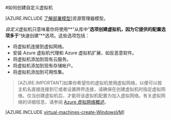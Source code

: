 <properties
	pageTitle="创建自定义虚拟机 | Windows Azure"
	description="了解如何从 Azure 门户使用经典部署模型创建自定义虚拟机。"
	services="virtual-machines"
	documentationCenter=""
	authors="cynthn"
	manager="timlt"
	editor="tysonn"
	tags="azure-service-management"/>

<tags
	ms.service="virtual-machines"
	ms.date="08/11/2015"
	wacn.date="12/17/2015"/>

#如何创建自定义虚拟机


[AZURE.INCLUDE [了解部署模型](../includes/learn-about-deployment-models-classic-include.md)]资源管理器模型。
 


*自定义*虚拟机只意味着你将使用**“从库中”**选项创建虚拟机，因为它提供的配置选项多于**“快速创建”**选项。这些选项包括：

- 将虚拟机连接到虚拟网络。
- 安装 Azure 虚拟机代理和 Azure 虚拟机扩展，如反恶意软件。
- 将虚拟机添加到现有云服务。
- 将虚拟机添加到现有存储帐户。
- 将虚拟机添加到可用性集。

> [AZURE.IMPORTANT]如果你希望你的虚拟机使用虚拟网络，以便可以按主机名直接连接到它或者设置跨界连接，请确保在创建虚拟机时指定虚拟网络。仅当创建虚拟机后，才能将该虚拟机配置为加入虚拟网络。有关虚拟网络的详细信息，请参阅 [Azure 虚拟网络概述](/documentation/articles/virtual-networks-overview)。

[AZURE.INCLUDE [virtual-machines-create-WindowsVM](../includes/virtual-machines-create-windowsvm.md)]

<!---HONumber=Mooncake_1207_2015-->